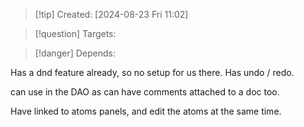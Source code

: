 
>[!tip] Created: [2024-08-23 Fri 11:02]

>[!question] Targets: 

>[!danger] Depends: 

Has a dnd feature already, so no setup for us there.
Has undo / redo.

can use in the DAO as can have comments attached to a doc too.

Have linked to atoms panels, and edit the atoms at the same time.